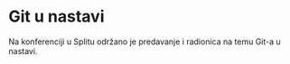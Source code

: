 # Git u nastavi

Na konferenciji u Splitu održano je predavanje i radionica na temu Git-a u nastavi. 
